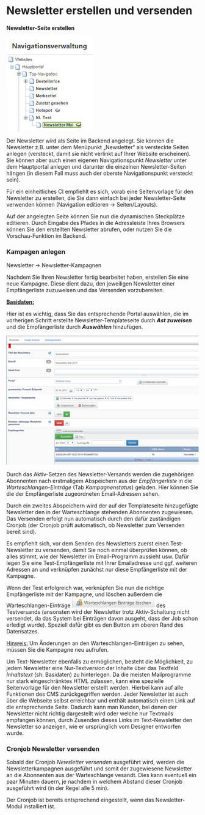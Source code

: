 # Newsletter erstellen und versenden

#### Newsletter-Seite erstellen

![](bild63.png)

Der Newsletter wird als Seite im Backend angelegt. Sie können die Newsletter z.B. unter dem Menüpunkt „Newsletter“ als versteckte Seiten anlegen (versteckt, damit sie nicht verlinkt auf Ihrer Website erscheinen). Sie können aber auch einen eigenen Navigationspunkt *Newsletter* unter dem Hauptportal anlegen und darunter die einzelnen Newsletter-Seiten hängen (in diesem Fall muss auch der oberste Navigationspunkt versteckt sein).

Für ein einheitliches CI empfiehlt es sich, vorab eine Seitenvorlage für den Newsletter zu erstellen, die Sie dann einfach bei jeder Newsletter-Seite verwenden können (Navigation editieren → Seiten/Layouts).

Auf der angelegten Seite können Sie nun die dynamischen Steckplätze editieren. Durch Eingabe des Pfades in die Adressleiste Ihres Browsers können Sie den erstellten Newsletter abrufen, oder nutzen Sie die Vorschau-Funktion im Backend.

### Kampagen anlegen

Newsletter → Newsletter-Kampagnen

Nachdem Sie Ihren Newsletter fertig bearbeitet haben, erstellen Sie eine neue Kampagne. Diese dient dazu, den jeweiligen Newsletter einer Empfängerliste zuzuweisen und das Versenden vorzubereiten.

**<u>Basidaten:</u>**

Hier ist es wichtig, dass Sie das entsprechende Portal auswählen, die im vorherigen Schritt erstellte Newsletter-Templateseite durch ***Ast zuweisen*** und die Empfängerliste durch ***Auswählen*** hinzufügen.

![](bild64.png)

Durch das Aktiv-Setzen des Newsletter-Versands werden die zugehörigen Abonnenten nach erstmaligem Abspeichern aus der *Empfängerliste* in die *Warteschlangen-Einträge* (Tab *Kampagnenstatus*) geladen. Hier können Sie die der Empfängerliste zugeordneten Email-Adressen sehen.

Durch ein zweites Abspeichern wird der auf der Templateseite hinzugefügte Newsletter den in der Warteschlange stehenden Abonnenten zugewiesen. Das Versenden erfolgt nun automatisch durch den dafür zuständigen Cronjob (der Cronjob prüft automatisch, ob Newsletter zum Versenden bereit sind).

Es empfiehlt sich, vor dem Senden des Newsletters zuerst einen Test-Newsletter zu versenden, damit Sie noch einmal überprüfen können, ob alles stimmt, wie der Newsletter im Email-Programm aussieht usw. Dafür legen Sie eine Test-Empfängerliste mit Ihrer Emailadresse und ggf. weiteren Adressen an und verknüpfen zunächst nur diese Empfängerliste mit der Kampagne. 

Wenn der Test erfolgreich war, verknüpfen Sie nun die richtige Empfängerliste mit der Kampagne, und löschen außerdem die Warteschlangen-Einträge 
![](bild65.png) des Testversands (ansonsten wird der Newsletter trotz Aktiv-Schaltung nicht versendet, da das System bei Einträgen davon ausgeht, dass der Job schon erledigt wurde). Speziell dafür gibt es den Button am oberen Rand des Datensatzes.

<u>Hinweis:</u> Um Änderungen an den Warteschlangen-Einträgen zu sehen, müssen Sie die Kampagne neu aufrufen.

Um Text-Newsletter ebenfalls zu ermöglichen, besteht die Möglichkeit, zu jedem Newsletter eine Nur-Textversion der Inhalte über  das Textfeld *Inhaltstext* (sh. Basidaten) zu hinterlegen. Da die meisten Mailprogramme nur stark eingeschränktes HTML zulassen, kann eine spezielle Seitenvorlage für den Newsletter erstellt werden. Hierbei kann auf alle Funktionen des CMS zurückgegriffen werden. Jeder Newsletter ist auch über die Webseite selbst erreichbar und enthält automatisch einen Link auf die entsprechende Seite. Dadurch kann man Kunden, bei denen der Newsletter nicht richtig dargestellt wird oder welche nur Textmails empfangen können, durch Zusenden dieses Links im Text-Newsletter den Newsletter so anzeigen, wie er ursprünglich vom Designer entworfen wurde.

### Cronjob Newsletter versenden

Sobald der Cronjob *Newsletter versenden* ausgeführt wird, werden die Newsletterkampagnen ausgeführt und somit der zugewiesene Newsletter an die Abonnenten aus der Warteschlange vesandt. Dies kann eventuell ein paar Minuten dauern, je nachdem in welchem Abstand dieser Cronjob ausgeführt wird (in der Regel alle 5 min).

Der Cronjob ist bereits entsprechend eingestellt, wenn das Newsletter-Modul installiert ist.

